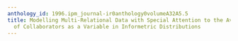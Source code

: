 ```yaml
---
anthology_id: 1996.ipm_journal-ir0anthology0volumeA32A5.5
title: Modelling Multi-Relational Data with Special Attention to the Average Number
  of Collaborators as a Variable in Informetric Distributions
---
```

